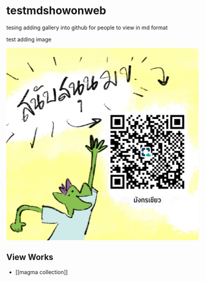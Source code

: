 # testmdshowonweb

tesing adding gallery into github for people to view in md format 

test adding image

![testpic](Qr_Green_Dragon_Support_Square.jpeg)

## View Works

- [[magma collection]]